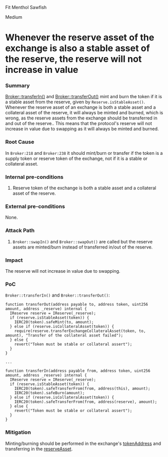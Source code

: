 Fit Menthol Sawfish

Medium

# Whenever the reserve asset of the exchange is also a stable asset of the reserve, the reserve will not increase in value

### Summary

[Broker::transferIn()](https://github.com/sherlock-audit/2024-10-mento-update/blob/main/mento-core/contracts/swap/Broker.sol#L238) and [Broker::transferOut()](https://github.com/sherlock-audit/2024-10-mento-update/blob/main/mento-core/contracts/swap/Broker.sol#L218) mint and burn the token if it is a stable asset from the reserve, given by `Reserve.isStableAsset()`. Whenever the reserve asset of an exchange is both a stable asset and a collateral asset of the reserve, it will always be minted and burned, which is wrong, as the reserve assets from the exchange should be transferred in and out of the reserve.. This means that the protocol's reserve will not increase in value due to swapping as it will always be minted and burned.

### Root Cause

In `Broker:218` and `Broker:238` it should mint/burn or transfer if the token is a supply token or reserve token of the exchange, not if it is a stable or collateral asset. 

### Internal pre-conditions

1. Reserve token of the exchange is both a stable asset and a collateral asset of the reserve.

### External pre-conditions

None.

### Attack Path

1. `Broker::swapIn()` and `Broker::swapOut()` are called but the reserve assets are minted/burn instead of transferred in/out of the reserve.

### Impact

The reserve will not increase in value due to swapping.

### PoC

`Broker::transferIn()` and `Broker::transferOut()`:
```solidity
function transferOut(address payable to, address token, uint256 amount, address _reserve) internal {
  IReserve reserve = IReserve(_reserve);
  if (reserve.isStableAsset(token)) {
    IERC20(token).safeMint(to, amount);
  } else if (reserve.isCollateralAsset(token)) {
    require(reserve.transferExchangeCollateralAsset(token, to, amount), "Transfer of the collateral asset failed");
  } else {
    revert("Token must be stable or collateral assert");
  }
}

...

function transferIn(address payable from, address token, uint256 amount, address _reserve) internal {
  IReserve reserve = IReserve(_reserve);
  if (reserve.isStableAsset(token)) {
    IERC20(token).safeTransferFrom(from, address(this), amount);
    IERC20(token).safeBurn(amount);
  } else if (reserve.isCollateralAsset(token)) {
    IERC20(token).safeTransferFrom(from, address(reserve), amount);
  } else {
    revert("Token must be stable or collateral assert");
  }
}
```

### Mitigation

Minting/burning should be performed in the exchange's [tokenAddress](https://github.com/sherlock-audit/2024-10-mento-update/blob/main/mento-core/contracts/interfaces/IBancorExchangeProvider.sol#L8) and transferring in the [reserveAsset](https://github.com/sherlock-audit/2024-10-mento-update/blob/main/mento-core/contracts/interfaces/IBancorExchangeProvider.sol#L7).